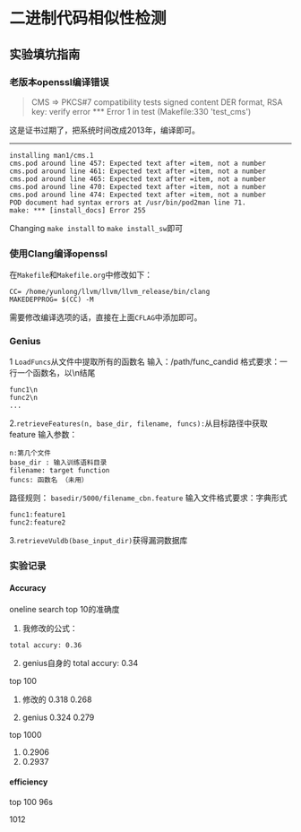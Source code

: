 # 二进制代码相似性检测
## 实验填坑指南
### 老版本openssl编译错误
> CMS => PKCS#7 compatibility tests
> signed content DER format, RSA key: verify error
> *** Error 1 in test (Makefile:330 'test_cms')

这是证书过期了，把系统时间改成2013年，编译即可。

---

```
installing man1/cms.1
cms.pod around line 457: Expected text after =item, not a number
cms.pod around line 461: Expected text after =item, not a number
cms.pod around line 465: Expected text after =item, not a number
cms.pod around line 470: Expected text after =item, not a number
cms.pod around line 474: Expected text after =item, not a number
POD document had syntax errors at /usr/bin/pod2man line 71.
make: *** [install_docs] Error 255
```


Changing
`make install` to `make install_sw`即可


### 使用Clang编译openssl
在`Makefile`和`Makefile.org`中修改如下：
```
CC= /home/yunlong/llvm/llvm/llvm_release/bin/clang
MAKEDEPPROG= $(CC) -M
```

需要修改编译选项的话，直接在上面`CFLAG`中添加即可。


### Genius

1 `LoadFuncs`从文件中提取所有的函数名
输入：/path/func_candid
格式要求：一行一个函数名，以\n结尾
```
func1\n
func2\n
...
```
2.`retrieveFeatures(n, base_dir, filename, funcs):`从目标路径中获取feature
输入参数：
```
n:第几个文件
base_dir : 输入训练语料目录
filename: target function
funcs: 函数名 （未用）
```
路径规则：
`basedir/5000/filename_cbn.feature`
输入文件格式要求：字典形式
```
func1:feature1
func2:feature2
```

3.`retrieveVuldb(base_input_dir)`获得漏洞数据库

### 实验记录
#### Accuracy
oneline search top 10的准确度
1. 我修改的公式：
```
total accury: 0.36

```
2. genius自身的
total accury: 0.34

top 100
1. 修改的
0.318 0.268

2. genius
0.324 0.279

top 1000
1. 0.2906
2. 0.2937
#### efficiency
top 100
96s

1012

